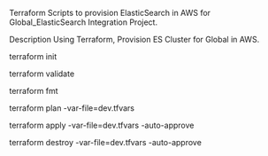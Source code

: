 Terraform Scripts to provision ElasticSearch in AWS for Global_ElasticSearch Integration Project.

Description
Using Terraform, Provision ES Cluster for Global in AWS.

terraform init

terraform validate

terraform fmt

terraform plan -var-file=dev.tfvars 

terraform apply -var-file=dev.tfvars -auto-approve

terraform destroy -var-file=dev.tfvars -auto-approve
